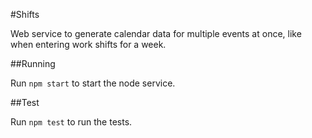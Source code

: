 #Shifts

Web service to generate calendar data for multiple events at once, like when entering work shifts for a week.

##Running

Run `npm start` to start the node service.

##Test

Run `npm test` to run the tests.
